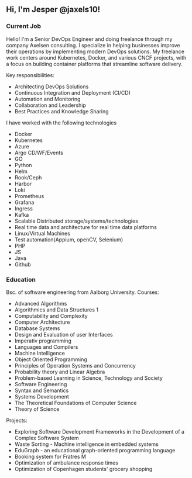 ## Hi, I'm Jesper @jaxels10! 

### Current Job
Hello! I'm a Senior DevOps Engineer and doing freelance through my company Axelsen consulting. I specialize in helping businesses improve their operations by implementing modern DevOps solutions. My freelance work centers around Kubernetes, Docker, and various CNCF projects, with a focus on building container platforms that streamline software delivery.

Key responsibilities:
- Architecting DevOps Solutions
- Continuous Integration and Deployment (CI/CD)
- Automation and Monitoring
- Collaboration and Leadership
- Best Practices and Knowledge Sharing

I have worked with the following technologies
* Docker
* Kubernetes
* Azure
* Argo CD/WF/Events
* GO
* Python
* Helm
* Rook/Ceph
* Harbor
* Loki
* Prometheus
* Grafana
* Ingress
* Kafka
* Scalable Distributed storage/systems/technologies
* Real time data and architecture for real time data platforms
* Linux/Virtual Machines
* Test automation(Appium, openCV, Selenium)
* PHP
* JS
* Java
* Github

### Education
Bsc. of software engineering from Aalborg University. 
Courses: 
  - Advanced Algorithms 
  - Algorithmics and Data Structures 1 
  - Computability and Complexity 
  - Computer Architecture 
  - Database Systems 
  - Design and Evaluation of user Interfaces 
  - Imperativ programming 
  - Languages and Compilers 
  - Machine Intelligence 
  - Object Oriented Programming 
  - Principles of Operation Systems and Concurrency 
  - Probability theory and Linear Algebra 
  - Problem-based Learning in Science, Technology and Society 
  - Software Engineering 
  - Syntax and Semantics 
  - Systems Development 
  - The Theoretical Foundations of Computer Science 
  - Theory of Science

Projects: 
  - Exploring Software Development Frameworks in the Development of a Complex Software System 
  - Waste Sorting - Machine intelligence in embedded systems 
  - EduGraph - an educational graph-oriented programming language 
  - Booking system for Fratres M 
  - Optimization of ambulance response times 
  - Optimization of Copenhagen students' grocery shopping
